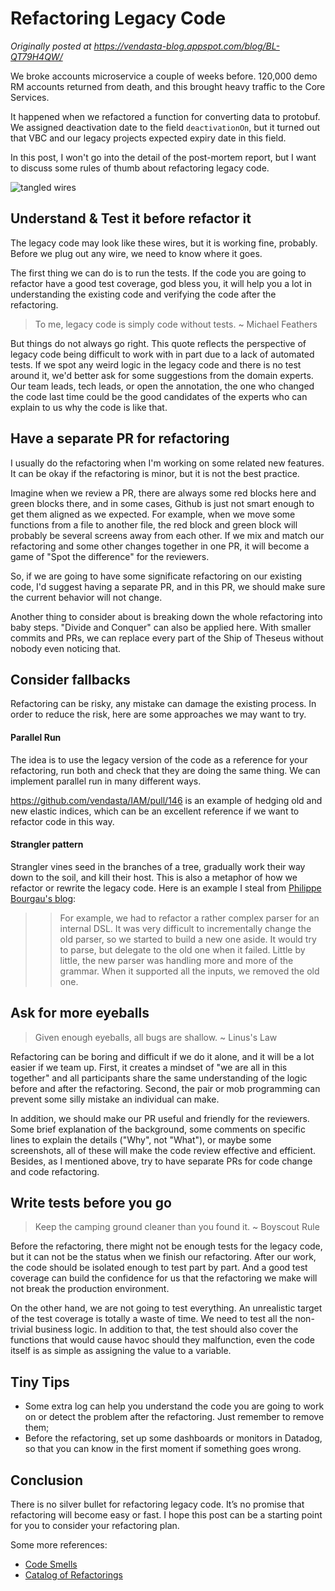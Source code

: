 # Refactoring Legacy Code

*Originally posted at https://vendasta-blog.appspot.com/blog/BL-QT79H4QW/*

We broke accounts microservice a couple of weeks before. 120,000 demo RM accounts returned from death, and this brought heavy traffic to the Core Services.

It happened when we refactored a function for converting data to protobuf. We assigned deactivation date to the field `deactivationOn`, but it turned out that VBC and our legacy projects expected expiry date in this field. 

In this post, I won't go into the detail of the post-mortem report, but I want to discuss some rules of thumb about refactoring legacy code.

![tangled wires](https://i.pinimg.com/originals/2c/a4/8f/2ca48f98ffc7d51c7b0c47e661a353a1.jpg)

## Understand & Test it before refactor it

The legacy code may look like these wires, but it is working fine, probably. Before we plug out any wire, we need to know where it goes.

The first thing we can do is to run the tests. If the code you are going to refactor have a good test coverage, god bless you, it will help you a lot in understanding the existing code and verifying the code after the refactoring.

> To me, legacy code is simply code without tests. ~ Michael Feathers

But things do not always go right. This quote reflects the perspective of legacy code being difficult to work with in part due to a lack of automated tests. If we spot any weird logic in the legacy code and there is no test around it, we'd better ask for some suggestions from the domain experts. Our team leads, tech leads, or open the annotation, the one who changed the code last time could be the good candidates of the experts who can explain to us why the code is like that. 


## Have a separate PR for refactoring

I usually do the refactoring when I'm working on some related new features. It can be okay if the refactoring is minor, but it is not the best practice.

Imagine when we review a PR, there are always some red blocks here and green blocks there, and in some cases, Github is just not smart enough to get them aligned as we expected. For example, when we move some functions from a file to another file, the red block and green block will probably be several screens away from each other. If we mix and match our refactoring and some other changes together in one PR, it will become a game of "Spot the difference" for the reviewers.

So, if we are going to have some significate refactoring on our existing code, I'd suggest having a separate PR, and in this PR, we should make sure the current behavior will not change. 

Another thing to consider about is breaking down the whole refactoring into baby steps. "Divide and Conquer" can also be applied here. With smaller commits and PRs, we can replace every part of the Ship of Theseus without nobody even noticing that.


## Consider fallbacks
Refactoring can be risky, any mistake can damage the existing process. In order to reduce the risk, here are some approaches we may want to try.

#### Parallel Run
The idea is to use the legacy version of the code as a reference for your refactoring, run both and check that they are doing the same thing. We can implement parallel run in many different ways. 

https://github.com/vendasta/IAM/pull/146 is an example of hedging old and new elastic indices, which can be an excellent reference if we want to refactor code in this way.

#### Strangler pattern
Strangler vines seed in the branches of a tree, gradually work their way down to the soil, and kill their host. This is also a metaphor of how we refactor or rewrite the legacy code. Here is an example I steal from [Philippe Bourgau's blog](http://philippe.bourgau.net/):
>> For example, we had to refactor a rather complex parser for an internal DSL. It was very difficult to incrementally change the old parser, so we started to build a new one aside. It would try to parse, but delegate to the old one when it failed. Little by little, the new parser was handling more and more of the grammar. When it supported all the inputs, we removed the old one.


## Ask for more eyeballs
> Given enough eyeballs, all bugs are shallow.  ~ Linus's Law

Refactoring can be boring and difficult if we do it alone, and it will be a lot easier if we team up. First, it creates a mindset of "we are all in this together" and all participants share the same understanding of the logic before and after the refactoring. Second, the pair or mob programming can prevent some silly mistake an individual can make.

In addition, we should make our PR useful and friendly for the reviewers. Some brief explanation of the background, some comments on specific lines to explain the details ("Why", not "What"), or maybe some screenshots, all of these will make the code review effective and efficient. Besides, as I mentioned above, try to have separate PRs for code change and code refactoring.


## Write tests before you go
> Keep the camping ground cleaner than you found it. ~ Boyscout Rule

Before the refactoring, there might not be enough tests for the legacy code, but it can not be the status when we finish our refactoring.  After our work, the code should be isolated enough to test part by part. And a good test coverage can build the confidence for us that the refactoring we make will not break the production environment.

On the other hand, we are not going to test everything. An unrealistic target of the test coverage is totally a waste of time. We need to test all the non-trivial business logic. In addition to that, the test should also cover the functions that would cause havoc should they malfunction, even the code itself is as simple as assigning the value to a variable.


## Tiny Tips
* Some extra log can help you understand the code you are going to work on or detect the problem after the refactoring. Just remember to remove them;
* Before the refactoring, set up some dashboards or monitors in Datadog, so that you can know in the first moment if something goes wrong.


## Conclusion
There is no silver bullet for refactoring legacy code. It’s no promise that refactoring will become easy or fast. I hope this post can be a starting point for you to consider your refactoring plan.

Some more references:

* [Code Smells](https://blog.codinghorror.com/code-smells/)
* [Catalog of Refactorings](https://refactoring.com/catalog/)
